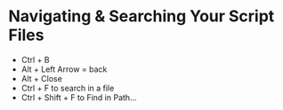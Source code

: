 # Navigating & Searching Your Script Files
- Ctrl + B
- Alt + Left Arrow = back
- Alt + Close
- Ctrl + F to search in a file
- Ctrl + Shift + F to Find in Path...
